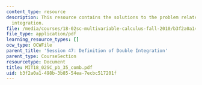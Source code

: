 ```yaml
---
content_type: resource
description: This resource contains the solutions to the problem related to double
  integration.
file: /media/courses/18-02sc-multivariable-calculus-fall-2010/b3f2a0a1498b3b8554ea7ecbc517201f_MIT18_02SC_pb_35_comb.pdf
file_type: application/pdf
learning_resource_types: []
ocw_type: OCWFile
parent_title: 'Session 47: Definition of Double Integration'
parent_type: CourseSection
resourcetype: Document
title: MIT18_02SC_pb_35_comb.pdf
uid: b3f2a0a1-498b-3b85-54ea-7ecbc517201f
---
```

